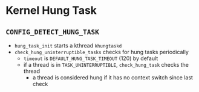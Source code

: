 Kernel Hung Task
================

## `CONFIG_DETECT_HUNG_TASK`

- `hung_task_init` starts a kthread `khungtaskd`
- `check_hung_uninterruptible_tasks` checks for hung tasks periodically
  - `timeout` is `DEFAULT_HUNG_TASK_TIMEOUT` (120) by default
  - if a thread is in `TASK_UNINTERRUPTIBLE`, `check_hung_task` checks the
    thread
    - a thread is considered hung if it has no context switch since last check
